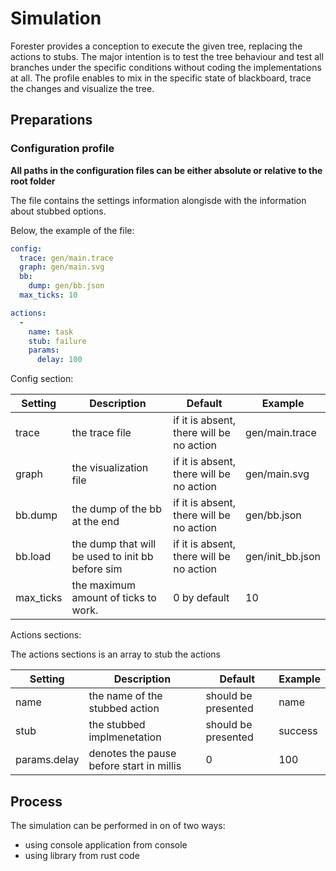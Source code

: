 # Simulation

Forester provides a conception to execute the given tree, replacing the actions to stubs.
The major intention is to test the tree behaviour and test all branches under the specific conditions
without coding the implementations at all.
The profile enables to mix in the specific state of blackboard, trace the changes and visualize the tree.


## Preparations


### Configuration profile

**All paths in the configuration files can be either absolute or relative to the root folder**

The file contains the settings information alongisde with the information about stubbed options.

Below, the example of the file:

```yaml
config:
  trace: gen/main.trace
  graph: gen/main.svg
  bb:
    dump: gen/bb.json
  max_ticks: 10

actions:
  -
    name: task
    stub: failure
    params:
      delay: 100
```

Config section:

| Setting   | Description                                      | Default                                  | Example          |
|-----------|--------------------------------------------------|------------------------------------------|------------------|
| trace     | the trace file                                   | if it is absent, there will be no action | gen/main.trace   |
| graph     | the visualization file                           | if it is absent, there will be no action | gen/main.svg     |
| bb.dump   | the dump of the bb at the end                    | if it is absent, there will be no action | gen/bb.json      |
| bb.load   | the dump that will be used to init bb before sim | if it is absent, there will be no action | gen/init_bb.json |
| max_ticks | the maximum amount of ticks to work.             | 0 by default                             | 10               |

Actions sections:

The actions sections is an array to stub the actions

| Setting      | Description                              | Default             | Example |
|--------------|------------------------------------------|---------------------|---------|
| name         | the name of the stubbed action           | should be presented | name    |
| stub         | the stubbed implmenetation               | should be presented | success |
| params.delay | denotes the pause before start in millis | 0                   | 100     |


## Process

The simulation can be performed in on of two ways:
- using console application from console
- using library from rust code

